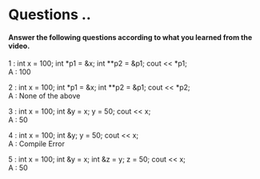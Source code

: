 # Questions ..

#### Answer the following questions according to what you learned from the video.

1 : int x = 100; int *p1 = &x; int **p2 = &p1; cout << *p1;  
A : 100

2 : int x = 100; int *p1 = &x; int **p2 = &p1; cout << *p2;  
A : None of the above

3 : int x = 100; int &y = x; y = 50; cout << x;  
A : 50

4 : int x = 100; int &y; y = 50; cout << x;  
A : Compile Error

5 : int x = 100; int &y = x; int &z = y; z = 50; cout << x;  
A : 50
